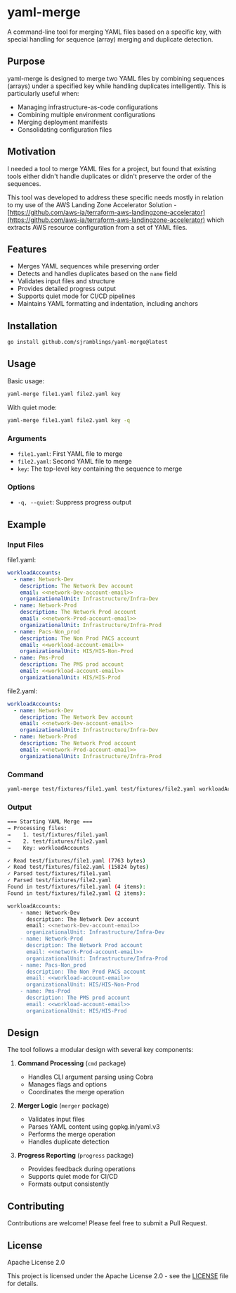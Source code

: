 # yaml-merge

A command-line tool for merging YAML files based on a specific key, with special handling for sequence (array) merging and duplicate detection.

## Purpose

yaml-merge is designed to merge two YAML files by combining sequences (arrays) under a specified key while handling duplicates intelligently. This is particularly useful when:

- Managing infrastructure-as-code configurations
- Combining multiple environment configurations
- Merging deployment manifests
- Consolidating configuration files

## Motivation

I needed a tool to merge YAML files for a project, but found that existing tools either didn't handle duplicates or didn't preserve the order of the sequences. 

This tool was developed to address these specific needs mostly in relation to my use of the AWS Landing Zone Accelerator Solution - [https://github.com/aws-ia/terraform-aws-landingzone-accelerator](https://github.com/aws-ia/terraform-aws-landingzone-accelerator) which extracts AWS resource configuration from a set of YAML files.

## Features

- Merges YAML sequences while preserving order
- Detects and handles duplicates based on the `name` field
- Validates input files and structure
- Provides detailed progress output
- Supports quiet mode for CI/CD pipelines
- Maintains YAML formatting and indentation, including anchors

## Installation

```bash
go install github.com/sjramblings/yaml-merge@latest
```

## Usage

Basic usage:

```bash
yaml-merge file1.yaml file2.yaml key
```
With quiet mode:

```bash
yaml-merge file1.yaml file2.yaml key -q
```

### Arguments

- `file1.yaml`: First YAML file to merge
- `file2.yaml`: Second YAML file to merge
- `key`: The top-level key containing the sequence to merge

### Options

- `-q, --quiet`: Suppress progress output

## Example

### Input Files

file1.yaml:
```yaml
workloadAccounts:
  - name: Network-Dev
    description: The Network Dev account
    email: <<network-Dev-account-email>>
    organizationalUnit: Infrastructure/Infra-Dev    
  - name: Network-Prod
    description: The Network Prod account
    email: <<network-Prod-account-email>>
    organizationalUnit: Infrastructure/Infra-Prod
  - name: Pacs-Non_prod
    description: The Non Prod PACS account
    email: <<workload-account-email>>
    organizationalUnit: HIS/HIS-Non-Prod
  - name: Pms-Prod
    description: The PMS prod account
    email: <<workload-account-email>>
    organizationalUnit: HIS/HIS-Prod  
```

file2.yaml:
```yaml
workloadAccounts:
  - name: Network-Dev
    description: The Network Dev account
    email: <<network-Dev-account-email>>
    organizationalUnit: Infrastructure/Infra-Dev    
  - name: Network-Prod
    description: The Network Prod account
    email: <<network-Prod-account-email>>
    organizationalUnit: Infrastructure/Infra-Prod
```

### Command

```bash
yaml-merge test/fixtures/file1.yaml test/fixtures/file2.yaml workloadAccounts
```

### Output

```bash
=== Starting YAML Merge ===
→ Processing files:
→    1. test/fixtures/file1.yaml
→    2. test/fixtures/file2.yaml
→    Key: workloadAccounts

✓ Read test/fixtures/file1.yaml (7763 bytes)
✓ Read test/fixtures/file2.yaml (15824 bytes)
✓ Parsed test/fixtures/file1.yaml
✓ Parsed test/fixtures/file2.yaml
Found in test/fixtures/file1.yaml (4 items):
Found in test/fixtures/file2.yaml (2 items):

workloadAccounts:
    - name: Network-Dev
      description: The Network Dev account
      email: <<network-Dev-account-email>>
      organizationalUnit: Infrastructure/Infra-Dev
    - name: Network-Prod
      description: The Network Prod account
      email: <<network-Prod-account-email>>
      organizationalUnit: Infrastructure/Infra-Prod
    - name: Pacs-Non_prod
      description: The Non Prod PACS account
      email: <<workload-account-email>>
      organizationalUnit: HIS/HIS-Non-Prod
    - name: Pms-Prod
      description: The PMS prod account
      email: <<workload-account-email>>
      organizationalUnit: HIS/HIS-Prod
```

## Design

The tool follows a modular design with several key components:

1. **Command Processing** (`cmd` package)
   - Handles CLI argument parsing using Cobra
   - Manages flags and options
   - Coordinates the merge operation

2. **Merger Logic** (`merger` package)
   - Validates input files
   - Parses YAML content using gopkg.in/yaml.v3
   - Performs the merge operation
   - Handles duplicate detection

3. **Progress Reporting** (`progress` package)
   - Provides feedback during operations
   - Supports quiet mode for CI/CD
   - Formats output consistently

## Contributing

Contributions are welcome! Please feel free to submit a Pull Request.

## License

Apache License 2.0

This project is licensed under the Apache License 2.0 - see the [LICENSE](LICENSE) file for details.
